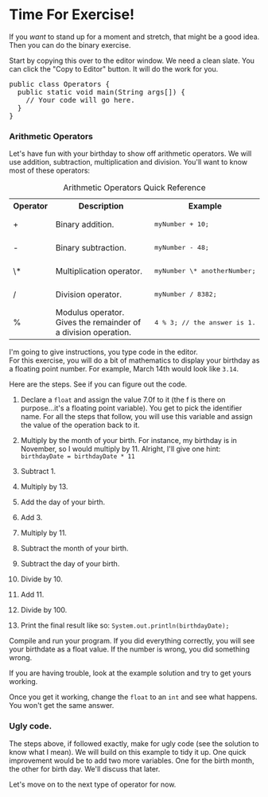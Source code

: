 # Time For Exercise\! 
If you _want_ to stand up for a moment and stretch, that might be a good idea. Then you can do the binary exercise.

Start by copying this over to the editor window. We need a clean slate. You can click the "Copy to Editor" button. It will do the work for you.

<pre class="file" data-filename="Operators.java" data-target="replace">
public class Operators {
  public static void main(String args[]) {
    // Your code will go here.
  }
}
</pre>

### Arithmetic Operators
Let's have fun with your birthday to show off arithmetic operators.
We will use addition, subtraction, multiplication and division. You'll want to know most of these operators:

<table>
<caption>Arithmetic Operators Quick Reference</caption>
<tbody>
    <tr><th>Operator</th><th width="60%">Description</th><th>Example</th></tr>
    <tr>
        <td>+</td>
        <td>Binary addition.</td>
        <td><pre class="file">myNumber + 10;</pre></td>
    </tr>
    <tr>
        <td>-</td>
        <td>Binary subtraction.</td>
        <td><pre class="file">myNumber - 48;</pre></td>
    </tr> 
    <tr>
        <td>\*</td>
        <td>Multiplication operator.</td>
        <td><pre class="file">myNumber \* anotherNumber;</pre></td>
    </tr>        
    <tr>
        <td>/</td>
        <td>Division operator.</td>
        <td><pre class="file">myNumber / 8382;</pre></td>
    </tr>
    <tr>
        <td>%</td>
        <td>Modulus operator. Gives the remainder of a division operation.</td>
        <td><pre class="file">4 % 3; // the answer is 1.</pre></td>
    </tr>      
</tbody>
</table>

I'm going to give instructions, you type code in the editor.  
For this exercise, you will do a bit of mathematics to display your birthday as a floating point number. For example, March 14th would look like `3.14`.

Here are the steps. See if you can figure out the code.
1. Declare a `float` and assign the value 7.0f to it \(the f is there on purpose&hellip;it's a floating point variable).  You get to pick the identifier name. For all the steps that follow, you will use this variable and assign the value of the operation back to it.

1. Multiply by the month of your birth. For instance, my birthday is in November, so I would multiply by 11. Alright, I'll give one hint: `birthdayDate = birthdayDate * 11`

1. Subtract 1.

1. Multiply by 13.

1. Add the day of your birth.

1. Add 3.

1. Multiply by 11.

1. Subtract the month of your birth.

1. Subtract the day of your birth.

1. Divide by 10.

1. Add 11.

1. Divide by 100.

1. Print the final result like so: `System.out.println(birthdayDate);`

Compile and run your program. If you did everything correctly, you will see your birthdate as a float value. If the number is wrong, you did something wrong.

If you are having trouble, look at the example solution and try to get yours working.

Once you get it working, change the `float` to an `int` and see what happens. You won't get the same answer.

### Ugly code.
The steps above, if followed exactly, make for ugly code \(see the solution to know what I mean\). We will build on this example to tidy it up. One quick improvement would be to add two more variables. One for the birth month, the other for birth day. We'll discuss that later.

Let's move on to the next type of operator for now.